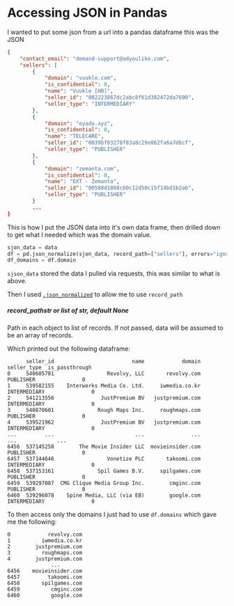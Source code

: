 # Accessing JSON in Pandas

I wanted to put some json from a url into a pandas dataframe this was the JSON

```json
{
    "contact_email": "demand-support@adyoulike.com",
    "sellers": [
        {
            "domain": "vuukle.com",
            "is_confidential": 0,
            "name": "Vuukle [HB]",
            "seller_id": "002223867dc2abc8f61d382472da7690",
            "seller_type": "INTERMEDIARY"
        },
        {
            "domain": "oyada.xyz",
            "is_confidential": 0,
            "name": "TELECARE",
            "seller_id": "0039bf03278f83a8c29e862fa6a7d6cf",
            "seller_type": "PUBLISHER"
        },
        {
            "domain": "zemanta.com",
            "is_confidential": 0,
            "name": "EXT - Zemanta",
            "seller_id": "00588d1868c60c12d50c15f14bd1b2a6",
            "seller_type": "PUBLISHER"
        }
        ...
}
```

This is how I put the JSON data into it's own data frame, then drilled down to get what I needed which was the domain value.

```python
sjon_data = data
df = pd.json_normalize(sjon_data, record_path=["sellers"], errors="ignore")
df_domains = df.domain
```

`sjson_data` stored the data I pulled via requests, this was similar to what is above.

Then I used [`.json_normalized`](https://pandas.pydata.org/pandas-docs/stable/reference/api/pandas.json_normalize.html) to allow me to use `record_path`

##### record_pathstr or list of str, default None
Path in each object to list of records. If not passed, data will be assumed to be an array of records.

Which printed out the following dataframe: 

```
      seller_id                         name            domain   seller_type  is_passthrough
0     540605781                 Revolvy, LLC       revolvy.com     PUBLISHER               0
1     539582155    Interworks Media Co. Ltd.     iwmedia.co.kr  INTERMEDIARY               0
2     541213556               JustPremium BV   justpremium.com  INTERMEDIARY               0
3     540870601              Rough Maps Inc.     roughmaps.com     PUBLISHER               0
4     539521962               JustPremium BV   justpremium.com  INTERMEDIARY               0
...         ...                          ...               ...           ...             ...
6456  537145258        The Movie Insider LLC  movieinsider.com     PUBLISHER               0
6457  537144646                 Vonetize PLC       takoomi.com  INTERMEDIARY               0
6458  537153161              Spil Games B.V.     spilgames.com     PUBLISHER               0
6459  539297087  CMG Clique Media Group Inc.        cmginc.com     PUBLISHER               0
6460  539296078    Spine Media, LLC (via EB)        google.com  INTERMEDIARY               0
```

To then access only the domains I just had to use `df.domains` which gave me the following:

```
0            revolvy.com
1          iwmedia.co.kr
2        justpremium.com
3          roughmaps.com
4        justpremium.com
              ...
6456    movieinsider.com
6457         takoomi.com
6458       spilgames.com
6459          cmginc.com
6460          google.com
```